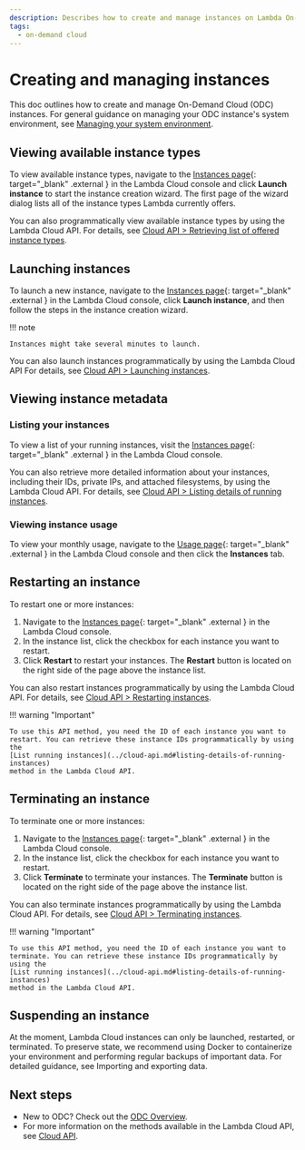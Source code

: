 ```yaml
---
description: Describes how to create and manage instances on Lambda On-Demand Cloud.
tags:
  - on-demand cloud
---
```


# Creating and managing instances

This doc outlines how to create and manage On-Demand Cloud (ODC) instances. For
general guidance on managing your ODC instance's system environment, see
[Managing your system environment](managing-system-environment.md).

## Viewing available instance types

To view available instance types, navigate to the
[Instances page](https://cloud.lambdalabs.com/instances){: target="_blank" .external }
in the Lambda Cloud console and click **Launch instance** to start the
instance creation wizard. The first page of the wizard dialog lists all of
the instance types Lambda currently offers.

You can also programmatically view available instance types by using the Lambda
Cloud API. For details, see
[Cloud API &gt; Retrieving list of offered instance types](../cloud-api.md#listing-instances-types-offered-by-lambda-gpu-cloud).

## Launching instances

To launch a new instance, navigate to the
[Instances page](https://cloud.lambdalabs.com/instances){: target="_blank" .external }
in the Lambda Cloud console, click **Launch instance**, and then follow the
steps in the instance creation wizard.

!!! note

    Instances might take several minutes to launch.

You can also launch instances programmatically by using the Lambda Cloud API
For details, see
[Cloud API &gt; Launching instances](../cloud-api.md#launching-instances).

## Viewing instance metadata

### Listing your instances

To view a list of your running instances, visit the
[Instances page](https://cloud.lambdalabs.com/instances){: target="_blank" .external }
in the Lambda Cloud console.

You can also retrieve more detailed information about your instances, including
their IDs, private IPs, and attached filesystems, by using the Lambda Cloud API.
For details, see
[Cloud API &gt; Listing details of running instances](../cloud-api.md#listing-details-of-running-instances).

### Viewing instance usage

To view your monthly usage, navigate to the
[Usage page](https://cloud.lambdalabs.com/usage){: target="_blank" .external }
in the Lambda Cloud console and then click the **Instances** tab.

## Restarting an instance

To restart one or more instances:

1. Navigate to the
    [Instances page](https://cloud.lambdalabs.com/instances){: target="_blank" .external }
    in the Lambda Cloud console.
1. In the instance list, click the checkbox for each instance you want to
    restart.
1. Click **Restart** to restart your instances. The **Restart** button is
    located on the right side of the page above the instance list.

You can also restart instances programmatically by using the Lambda Cloud API.
For details, see
[Cloud API &gt; Restarting instances](../cloud-api.md#restarting-instances).

!!! warning "Important"

    To use this API method, you need the ID of each instance you want to
    restart. You can retrieve these instance IDs programmatically by using the
    [List running instances](../cloud-api.md#listing-details-of-running-instances)
    method in the Lambda Cloud API.

## Terminating an instance

To terminate one or more instances:

1. Navigate to the
    [Instances page](https://cloud.lambdalabs.com/instances){: target="_blank" .external }
    in the Lambda Cloud console.
1. In the instance list, click the checkbox for each instance you want to
    restart.
1. Click **Terminate** to terminate your instances. The **Terminate** button is
    located on the right side of the page above the instance list.

You can also terminate instances programmatically by using the Lambda Cloud API.
For details, see
[Cloud API &gt; Terminating instances](../cloud-api.md#terminating-instances).

!!! warning "Important"

    To use this API method, you need the ID of each instance you want to
    terminate. You can retrieve these instance IDs programmatically by using the
    [List running instances](../cloud-api.md#listing-details-of-running-instances)
    method in the Lambda Cloud API.

## Suspending an instance

At the moment, Lambda Cloud instances can only be launched, restarted, or
terminated. To preserve state, we recommend using Docker to containerize your
environment and performing regular backups of important data. For detailed
guidance, see Importing and exporting data.

## Next steps

-  New to ODC? Check out the [ODC Overview](index.md).
-  For more information on the methods available in the Lambda Cloud API,
    see [Cloud API](../cloud-api.md).

